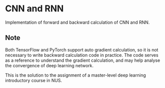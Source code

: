 # CNN and RNN

Implementation of forward and backward calculation of CNN and RNN.

## Note

Both TensorFlow and PyTorch support auto gradient calculation, so it is not necessary to write backward calculation code in practice. The code serves as a reference to understand the gradient calculation, and may help analyse the convergence of deep learning network.

This is the solution to the assignment of a master-level deep learning introductory course in NUS.
